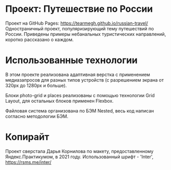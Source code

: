 # Проект: Путешествие по России
Проект на GitHub Pages: https://tearmegh.github.io/russian-travel/
Одностраничный проект, популяризирующий тему путешествий по России. Приведены примеры небанальных туристических направлений, коротко рассказано о каждом.

# Использованные технологии
В этом проекте реализована адаптивная верстка с применением медиазапросов для разных типов устройств (с разрешением экрана от 320px до 1280px и больше).

Блоки photo-grid и places реализованы с помощью технологии Grid Layout, для остальных блоков применен Flexbox.

Файловая система организована по БЭМ Nested, весь код написан согласно методологии БЭМ.
# Копирайт
Проект сверстала Дарья Корнилова по макету, предоставленному Яндекс.Практикумом, в 2021 году.
Использованный шрифт - 'Inter', https://rsms.me/inter/
